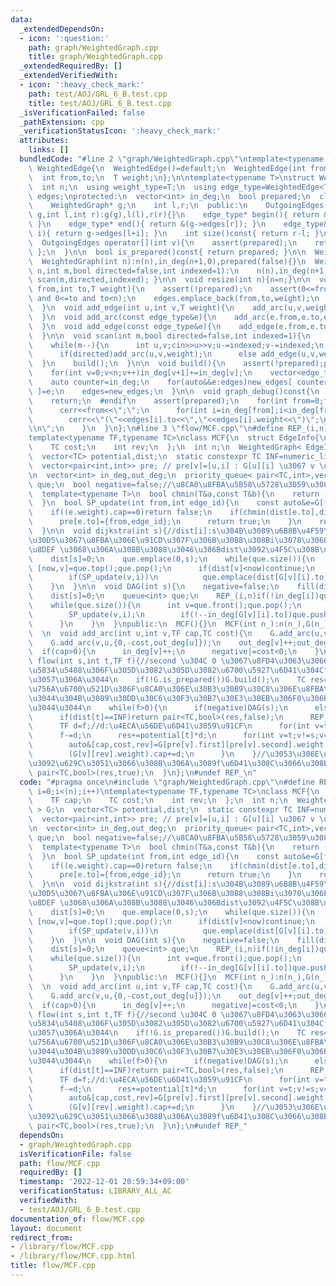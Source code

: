 ```yaml
---
data:
  _extendedDependsOn:
  - icon: ':question:'
    path: graph/WeightedGraph.cpp
    title: graph/WeightedGraph.cpp
  _extendedRequiredBy: []
  _extendedVerifiedWith:
  - icon: ':heavy_check_mark:'
    path: test/AOJ/GRL_6_B.test.cpp
    title: test/AOJ/GRL_6_B.test.cpp
  _isVerificationFailed: false
  _pathExtension: cpp
  _verificationStatusIcon: ':heavy_check_mark:'
  attributes:
    links: []
  bundledCode: "#line 2 \"graph/WeightedGraph.cpp\"\ntemplate<typename T>\nstruct\
    \ WeightedEdge{\n  WeightedEdge()=default;\n  WeightedEdge(int from,int to,T weight):from(from),to(to),weight(weight){}\n\
    \  int from,to;\n  T weight;\n};\n\ntemplate<typename T>\nstruct WeightedGraph{\n\
    \  int n;\n  using weight_type=T;\n  using edge_type=WeightedEdge<T>;\n  vector<edge_type>\
    \ edges;\nprotected:\n  vector<int> in_deg;\n  bool prepared;\n  class OutgoingEdges{\n\
    \    WeightedGraph* g;\n    int l,r;\n  public:\n    OutgoingEdges(WeightedGraph*\
    \ g,int l,int r):g(g),l(l),r(r){}\n    edge_type* begin(){ return &(g->edges[l]);\
    \ }\n    edge_type* end(){ return &(g->edges[r]); }\n    edge_type& operator[](int\
    \ i){ return g->edges[l+i]; }\n    int size()const{ return r-l; }\n  };\npublic:\n\
    \  OutgoingEdges operator[](int v){\n    assert(prepared);\n    return { this,in_deg[v],in_deg[v+1]\
    \ };\n  }\n\n  bool is_prepared()const{ return prepared; }\n\n  WeightedGraph():n(0),in_deg(1,0),prepared(false){}\n\
    \  WeightedGraph(int n):n(n),in_deg(n+1,0),prepared(false){}\n  WeightedGraph(int\
    \ n,int m,bool directed=false,int indexed=1):\n    n(n),in_deg(n+1,0),prepared(false){\
    \ scan(m,directed,indexed); }\n\n  void resize(int n){n=n;}\n\n  void add_arc(int\
    \ from,int to,T weight){\n    assert(!prepared);\n    assert(0<=from and from<n\
    \ and 0<=to and to<n);\n    edges.emplace_back(from,to,weight);\n    in_deg[from+1]++;\n\
    \  }\n  void add_edge(int u,int v,T weight){\n    add_arc(u,v,weight);\n    add_arc(v,u,weight);\n\
    \  }\n  void add_arc(const edge_type&e){\n    add_arc(e.from,e.to,e.weight);\n\
    \  }\n  void add_edge(const edge_type&e){\n    add_edge(e.from,e.to,e.weight);\n\
    \  }\n\n  void scan(int m,bool directed=false,int indexed=1){\n    edges.reserve(directed?m:2*m);\n\
    \    while(m--){\n      int u,v;cin>>u>>v;u-=indexed;v-=indexed;\n      T weight;cin>>weight;\n\
    \      if(directed)add_arc(u,v,weight);\n      else add_edge(u,v,weight);\n  \
    \  }\n    build();\n  }\n\n  void build(){\n    assert(!prepared);prepared=true;\n\
    \    for(int v=0;v<n;v++)in_deg[v+1]+=in_deg[v];\n    vector<edge_type> new_edges(in_deg.back());\n\
    \    auto counter=in_deg;\n    for(auto&&e:edges)new_edges[ counter[e.from]++\
    \ ]=e;\n    edges=new_edges;\n  }\n\n  void graph_debug()const{\n  #ifndef __LOCAL\n\
    \    return;\n  #endif\n    assert(prepared);\n    for(int from=0;from<n;from++){\n\
    \      cerr<<from<<\";\";\n      for(int i=in_deg[from];i<in_deg[from+1];i++)\n\
    \        cerr<<\"(\"<<edges[i].to<<\",\"<<edges[i].weight<<\")\";\n      cerr<<\"\
    \\n\";\n    }\n  }\n};\n#line 3 \"flow/MCF.cpp\"\n#define REP_(i,n) for(int i=0;i<(n);i++)\n\
    template<typename TF,typename TC>\nclass MCF{\n  struct EdgeInfo{\n    TF cap;\n\
    \    TC cost;\n    int rev;\n  };\n  int n;\n  WeightedGraph< EdgeInfo > G;\n\
    \  vector<TC> potential,dist;\n  static constexpr TC INF=numeric_limits<TC>::max()/2;\n\
    \  vector<pair<int,int>> pre; // pre[v]=[u,i] : G[u][i] \u3067 v \u306B\u6765\u305F\
    \n  vector<int> in_deg,out_deg;\n  priority_queue< pair<TC,int>,vector<pair<TC,int>>,greater<pair<TC,int>>>\
    \ que;\n  bool negative=false;//\u8CA0\u8FBA\u5B58\u5728\u3059\u308B\u304B\n\n\
    \  template<typename T>\n  bool chmin(T&a,const T&b){\n    return (a>b and (a=b,true));\n\
    \  }\n  bool SP_update(int from,int edge_id){\n    const auto&e=G[from][edge_id];\n\
    \    if((e.weight).cap==0)return false;\n    if(chmin(dist[e.to],dist[from]+(e.weight).cost+potential[from]-potential[e.to])){\n\
    \      pre[e.to]={from,edge_id};\n      return true;\n    }\n    return false;\n\
    \  }\n\n  void dijkstra(int s){//dist[i]:s\u304B\u3089\u6B8B\u4F59\u30B0\u30E9\
    \u30D5\u3067\u8FBA\u306E\u91CD\u307F\u306B\u3088\u308Bi\u3078\u306E\u6700\u77ED\
    \u8DEF \u3068\u306A\u308B\u3088\u3046\u306Bdist\u3092\u4F5C\u308B\n    fill(dist.begin(),dist.end(),INF);\n\
    \    dist[s]=0;\n    que.emplace(0,s);\n    while(que.size()){\n      const auto\
    \ [now,v]=que.top();que.pop();\n      if(dist[v]<now)continue;\n      REP_(i,G[v].size())\n\
    \        if(SP_update(v,i))\n          que.emplace(dist[G[v][i].to],G[v][i].to);\n\
    \    }\n  }\n\n  void DAG(int s){\n    negative=false;\n    fill(dist.begin(),dist.end(),INF);\n\
    \    dist[s]=0;\n    queue<int> que;\n    REP_(i,n)if(!in_deg[i])que.push(i);\n\
    \    while(que.size()){\n      int v=que.front();que.pop();\n      REP_(i,G[v].size()){\n\
    \        SP_update(v,i);\n        if(!--in_deg[G[v][i].to])que.push(G[v][i].to);\n\
    \      }\n    }\n  }\npublic:\n  MCF(){}\n  MCF(int n_):n(n_),G(n_),potential(n_,0),dist(n_),pre(n_),in_deg(n_,0),out_deg(n_,0),negative(false){}\n\
    \  \n  void add_arc(int u,int v,TF cap,TC cost){\n    G.add_arc(u,v,{cap,cost,out_deg[v]});\n\
    \    G.add_arc(v,u,{0,-cost,out_deg[u]});\n    out_deg[v]++;out_deg[u]++;\n  \
    \  if(cap>0){\n      in_deg[v]++;\n      negative|=cost<0;\n    }\n  }\n \n  pair<TC,bool>\
    \ flow(int s,int t,TF f){//second \u304C 0 \u3067\u8FD4\u3063\u3066\u304D\u305F\
    \u5834\u5408\u306F\u305D\u3082\u305D\u3082\u6700\u5927\u6D41\u304Cf\u306B\u9054\
    \u3057\u306A\u3044\n    if(!G.is_prepared())G.build();\n    TC res=0;\n    fill(potential.begin(),potential.end(),0);//\u4E00\
    \u756A\u6700\u521D\u306F\u8CA0\u306E\u30B3\u30B9\u30C8\u306E\u8FBA\u304C\u7121\
    \u3044\u304B\u3089\u30DD\u30C6\u30F3\u30B7\u30E3\u30EB\u306F0\u306B\u3057\u3066\
    \u3044\u3044\n    while(f>0){\n      if(negative)DAG(s);\n      else dijkstra(s);\n\
    \      if(dist[t]==INF)return pair<TC,bool>(res,false);\n      REP_(v,n)if(dist[v]<INF)potential[v]+=dist[v];\n\
    \      TF d=f;//d:\u4ECA\u56DE\u6D41\u3059\u91CF\n      for(int v=t;v!=s;v=pre[v].first)chmin(d,(G[pre[v].first][pre[v].second].weight).cap);\n\
    \      f-=d;\n      res+=potential[t]*d;\n      for(int v=t;v!=s;v=pre[v].first){\n\
    \        auto&[cap,cost,rev]=G[pre[v].first][pre[v].second].weight;\n        cap-=d;\n\
    \        (G[v][rev].weight).cap+=d;\n      }\n    }//\u3053\u306E\u30EB\u30FC\u30D7\
    \u3092\u629C\u3051\u3066\u308B\u306A\u3089f\u6D41\u308C\u3066\u308B\n    return\
    \ pair<TC,bool>(res,true);\n  }\n};\n#undef REP_\n"
  code: "#pragma once\n#include \"graph/WeightedGraph.cpp\"\n#define REP_(i,n) for(int\
    \ i=0;i<(n);i++)\ntemplate<typename TF,typename TC>\nclass MCF{\n  struct EdgeInfo{\n\
    \    TF cap;\n    TC cost;\n    int rev;\n  };\n  int n;\n  WeightedGraph< EdgeInfo\
    \ > G;\n  vector<TC> potential,dist;\n  static constexpr TC INF=numeric_limits<TC>::max()/2;\n\
    \  vector<pair<int,int>> pre; // pre[v]=[u,i] : G[u][i] \u3067 v \u306B\u6765\u305F\
    \n  vector<int> in_deg,out_deg;\n  priority_queue< pair<TC,int>,vector<pair<TC,int>>,greater<pair<TC,int>>>\
    \ que;\n  bool negative=false;//\u8CA0\u8FBA\u5B58\u5728\u3059\u308B\u304B\n\n\
    \  template<typename T>\n  bool chmin(T&a,const T&b){\n    return (a>b and (a=b,true));\n\
    \  }\n  bool SP_update(int from,int edge_id){\n    const auto&e=G[from][edge_id];\n\
    \    if((e.weight).cap==0)return false;\n    if(chmin(dist[e.to],dist[from]+(e.weight).cost+potential[from]-potential[e.to])){\n\
    \      pre[e.to]={from,edge_id};\n      return true;\n    }\n    return false;\n\
    \  }\n\n  void dijkstra(int s){//dist[i]:s\u304B\u3089\u6B8B\u4F59\u30B0\u30E9\
    \u30D5\u3067\u8FBA\u306E\u91CD\u307F\u306B\u3088\u308Bi\u3078\u306E\u6700\u77ED\
    \u8DEF \u3068\u306A\u308B\u3088\u3046\u306Bdist\u3092\u4F5C\u308B\n    fill(dist.begin(),dist.end(),INF);\n\
    \    dist[s]=0;\n    que.emplace(0,s);\n    while(que.size()){\n      const auto\
    \ [now,v]=que.top();que.pop();\n      if(dist[v]<now)continue;\n      REP_(i,G[v].size())\n\
    \        if(SP_update(v,i))\n          que.emplace(dist[G[v][i].to],G[v][i].to);\n\
    \    }\n  }\n\n  void DAG(int s){\n    negative=false;\n    fill(dist.begin(),dist.end(),INF);\n\
    \    dist[s]=0;\n    queue<int> que;\n    REP_(i,n)if(!in_deg[i])que.push(i);\n\
    \    while(que.size()){\n      int v=que.front();que.pop();\n      REP_(i,G[v].size()){\n\
    \        SP_update(v,i);\n        if(!--in_deg[G[v][i].to])que.push(G[v][i].to);\n\
    \      }\n    }\n  }\npublic:\n  MCF(){}\n  MCF(int n_):n(n_),G(n_),potential(n_,0),dist(n_),pre(n_),in_deg(n_,0),out_deg(n_,0),negative(false){}\n\
    \  \n  void add_arc(int u,int v,TF cap,TC cost){\n    G.add_arc(u,v,{cap,cost,out_deg[v]});\n\
    \    G.add_arc(v,u,{0,-cost,out_deg[u]});\n    out_deg[v]++;out_deg[u]++;\n  \
    \  if(cap>0){\n      in_deg[v]++;\n      negative|=cost<0;\n    }\n  }\n \n  pair<TC,bool>\
    \ flow(int s,int t,TF f){//second \u304C 0 \u3067\u8FD4\u3063\u3066\u304D\u305F\
    \u5834\u5408\u306F\u305D\u3082\u305D\u3082\u6700\u5927\u6D41\u304Cf\u306B\u9054\
    \u3057\u306A\u3044\n    if(!G.is_prepared())G.build();\n    TC res=0;\n    fill(potential.begin(),potential.end(),0);//\u4E00\
    \u756A\u6700\u521D\u306F\u8CA0\u306E\u30B3\u30B9\u30C8\u306E\u8FBA\u304C\u7121\
    \u3044\u304B\u3089\u30DD\u30C6\u30F3\u30B7\u30E3\u30EB\u306F0\u306B\u3057\u3066\
    \u3044\u3044\n    while(f>0){\n      if(negative)DAG(s);\n      else dijkstra(s);\n\
    \      if(dist[t]==INF)return pair<TC,bool>(res,false);\n      REP_(v,n)if(dist[v]<INF)potential[v]+=dist[v];\n\
    \      TF d=f;//d:\u4ECA\u56DE\u6D41\u3059\u91CF\n      for(int v=t;v!=s;v=pre[v].first)chmin(d,(G[pre[v].first][pre[v].second].weight).cap);\n\
    \      f-=d;\n      res+=potential[t]*d;\n      for(int v=t;v!=s;v=pre[v].first){\n\
    \        auto&[cap,cost,rev]=G[pre[v].first][pre[v].second].weight;\n        cap-=d;\n\
    \        (G[v][rev].weight).cap+=d;\n      }\n    }//\u3053\u306E\u30EB\u30FC\u30D7\
    \u3092\u629C\u3051\u3066\u308B\u306A\u3089f\u6D41\u308C\u3066\u308B\n    return\
    \ pair<TC,bool>(res,true);\n  }\n};\n#undef REP_"
  dependsOn:
  - graph/WeightedGraph.cpp
  isVerificationFile: false
  path: flow/MCF.cpp
  requiredBy: []
  timestamp: '2022-12-01 20:59:34+09:00'
  verificationStatus: LIBRARY_ALL_AC
  verifiedWith:
  - test/AOJ/GRL_6_B.test.cpp
documentation_of: flow/MCF.cpp
layout: document
redirect_from:
- /library/flow/MCF.cpp
- /library/flow/MCF.cpp.html
title: flow/MCF.cpp
---
```

